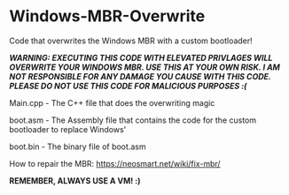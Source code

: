 # Windows-MBR-Overwrite
Code that overwrites the Windows MBR with a custom bootloader!

***WARNING: EXECUTING THIS CODE WITH ELEVATED PRIVLAGES WILL OVERWRITE YOUR WINDOWS MBR. USE THIS AT YOUR OWN RISK.
I AM NOT RESPONSIBLE FOR ANY DAMAGE YOU CAUSE WITH THIS CODE. PLEASE DO NOT USE THIS CODE FOR MALICIOUS PURPOSES :(***

Main.cpp - The C++ file that does the overwriting magic

boot.asm - The Assembly file that contains the code for the custom bootloader to replace Windows' 

boot.bin - The binary file of boot.asm


How to repair the MBR:
https://neosmart.net/wiki/fix-mbr/

****REMEMBER, ALWAYS USE A VM! :)****
